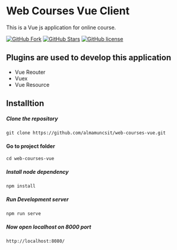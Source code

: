 # Web Courses Vue Client

This is a Vue js application for online course. 

[![GitHub Fork](https://img.shields.io/github/forks/almamuncsit/web-courses-vue.svg)](https://github.com/almamuncsit/web-courses-vue)
[![GitHub Stars](https://img.shields.io/github/stars/almamuncsit/web-courses-vue.svg)](https://github.com/almamuncsit/web-courses-vue/stargazers)
[![GitHub license](https://img.shields.io/github/license/almamuncsit/web-courses-vue.svg)](https://github.com/almamuncsit/web-courses-vue/master/LICENSE)

## Plugins are used to develop this application

* Vue Reouter
* Vuex
* Vue Resource

## Installtion 

##### Clone the repository

```
git clone https://github.com/almamuncsit/web-courses-vue.git
```

#### Go to project folder

```
cd web-courses-vue
```

##### Install node dependency

```
npm install 
```

##### Run Development server

``` 
npm run serve
```

##### Now open localhost on 8000 port

``` 
http://localhost:8080/
```
